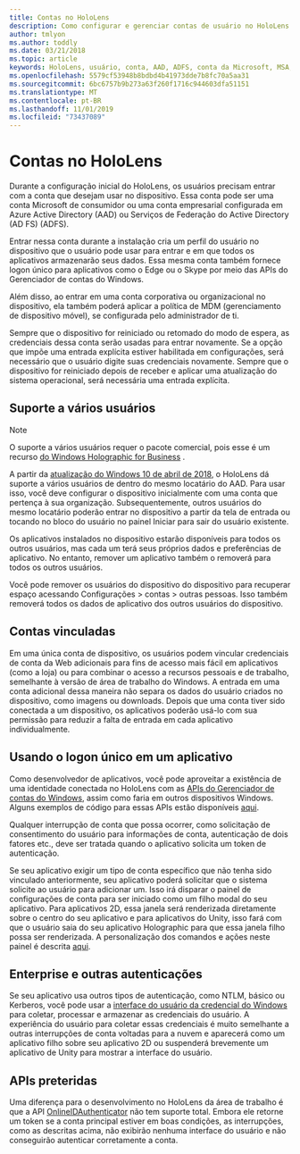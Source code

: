 ```yaml
---
title: Contas no HoloLens
description: Como configurar e gerenciar contas de usuário no HoloLens.
author: tmlyon
ms.author: toddly
ms.date: 03/21/2018
ms.topic: article
keywords: HoloLens, usuário, conta, AAD, ADFS, conta da Microsoft, MSA, credenciais
ms.openlocfilehash: 5579cf53948b8bdbd4b41973dde7b8fc70a5aa31
ms.sourcegitcommit: 6bc6757b9b273a63f260f1716c944603dfa51151
ms.translationtype: MT
ms.contentlocale: pt-BR
ms.lasthandoff: 11/01/2019
ms.locfileid: "73437089"
---
```

# <a name="accounts-on-hololens"></a>Contas no HoloLens

Durante a configuração inicial do HoloLens, os usuários precisam entrar com a conta que desejam usar no dispositivo. Essa conta pode ser uma conta Microsoft de consumidor ou uma conta empresarial configurada em Azure Active Directory (AAD) ou Serviços de Federação do Active Directory (AD FS) (ADFS).

Entrar nessa conta durante a instalação cria um perfil do usuário no dispositivo que o usuário pode usar para entrar e em que todos os aplicativos armazenarão seus dados. Essa mesma conta também fornece logon único para aplicativos como o Edge ou o Skype por meio das APIs do Gerenciador de contas do Windows.

Além disso, ao entrar em uma conta corporativa ou organizacional no dispositivo, ela também poderá aplicar a política de MDM (gerenciamento de dispositivo móvel), se configurada pelo administrador de ti.

Sempre que o dispositivo for reiniciado ou retomado do modo de espera, as credenciais dessa conta serão usadas para entrar novamente. Se a opção que impõe uma entrada explícita estiver habilitada em configurações, será necessário que o usuário digite suas credenciais novamente. Sempre que o dispositivo for reiniciado depois de receber e aplicar uma atualização do sistema operacional, será necessária uma entrada explícita.

## <a name="multi-user-support"></a>Suporte a vários usuários

>[!NOTE]
>O suporte a vários usuários requer o pacote comercial, pois esse é um recurso [do Windows Holographic for Business](https://docs.microsoft.com/hololens/hololens-upgrade-enterprise) .

A partir da [atualização do Windows 10 de abril de 2018](release-notes-april-2018.md), o HoloLens dá suporte a vários usuários de dentro do mesmo locatário do AAD. Para usar isso, você deve configurar o dispositivo inicialmente com uma conta que pertença à sua organização. Subsequentemente, outros usuários do mesmo locatário poderão entrar no dispositivo a partir da tela de entrada ou tocando no bloco do usuário no painel Iniciar para sair do usuário existente. 

Os aplicativos instalados no dispositivo estarão disponíveis para todos os outros usuários, mas cada um terá seus próprios dados e preferências de aplicativo. No entanto, remover um aplicativo também o removerá para todos os outros usuários. 

Você pode remover os usuários do dispositivo do dispositivo para recuperar espaço acessando Configurações > contas > outras pessoas. Isso também removerá todos os dados de aplicativo dos outros usuários do dispositivo. 

## <a name="linked-accounts"></a>Contas vinculadas

Em uma única conta de dispositivo, os usuários podem vincular credenciais de conta da Web adicionais para fins de acesso mais fácil em aplicativos (como a loja) ou para combinar o acesso a recursos pessoais e de trabalho, semelhante à versão de área de trabalho do Windows. A entrada em uma conta adicional dessa maneira não separa os dados do usuário criados no dispositivo, como imagens ou downloads. Depois que uma conta tiver sido conectada a um dispositivo, os aplicativos poderão usá-lo com sua permissão para reduzir a falta de entrada em cada aplicativo individualmente.

## <a name="using-single-sign-on-within-an-app"></a>Usando o logon único em um aplicativo

Como desenvolvedor de aplicativos, você pode aproveitar a existência de uma identidade conectada no HoloLens com as [APIs do Gerenciador de contas do Windows](https://msdn.microsoft.com/library/windows/apps/xaml/windows.security.authentication.web.core.aspx), assim como faria em outros dispositivos Windows. Alguns exemplos de código para essas APIs estão disponíveis [aqui](https://go.microsoft.com/fwlink/p/?LinkId=620621).

Qualquer interrupção de conta que possa ocorrer, como solicitação de consentimento do usuário para informações de conta, autenticação de dois fatores etc., deve ser tratada quando o aplicativo solicita um token de autenticação.

Se seu aplicativo exigir um tipo de conta específico que não tenha sido vinculado anteriormente, seu aplicativo poderá solicitar que o sistema solicite ao usuário para adicionar um. Isso irá disparar o painel de configurações de conta para ser iniciado como um filho modal do seu aplicativo. Para aplicativos 2D, essa janela será renderizada diretamente sobre o centro do seu aplicativo e para aplicativos do Unity, isso fará com que o usuário saia do seu aplicativo Holographic para que essa janela filho possa ser renderizada. A personalização dos comandos e ações neste painel é descrita [aqui](https://msdn.microsoft.com/library/windows/apps/windows.ui.applicationsettings.webaccountcommand.aspx).

## <a name="enterprise-and-other-authentication"></a>Enterprise e outras autenticações

Se seu aplicativo usa outros tipos de autenticação, como NTLM, básico ou Kerberos, você pode usar a [interface do usuário da credencial do Windows](https://msdn.microsoft.com/library/windows/apps/windows.security.credentials.ui.aspx) para coletar, processar e armazenar as credenciais do usuário. A experiência do usuário para coletar essas credenciais é muito semelhante a outras interrupções de conta voltadas para a nuvem e aparecerá como um aplicativo filho sobre seu aplicativo 2D ou suspenderá brevemente um aplicativo de Unity para mostrar a interface do usuário.

## <a name="deprecated-apis"></a>APIs preteridas

Uma diferença para o desenvolvimento no HoloLens da área de trabalho é que a API [OnlineIDAuthenticator](https://msdn.microsoft.com/library/windows/apps/windows.security.authentication.onlineid.onlineidauthenticator.aspx) não tem suporte total. Embora ele retorne um token se a conta principal estiver em boas condições, as interrupções, como as descritas acima, não exibirão nenhuma interface do usuário e não conseguirão autenticar corretamente a conta.

